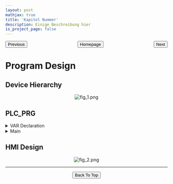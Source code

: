 ```yaml
---
layout: post
mathjax: true
title: 'Kapitel Nummer'
description: Einige Beschreibung hier
is_project_page: false
---
```



<p style="text-align:center;">
<button type="button" onclick="window.location.href='index.html';">Homepage</button>
<span style="float:left;"><button type="button" onclick="window.location.href='übung05_parkingStation.html';">Previous</button></span>
<span style="float:right;"><button type="button" onclick="alert('This is the last exercise!')">Next</button></span>
</p>

# Program Design
## Device Hierarchy
<p align="center">
    <img src="https://drive.google.com/uc?export=view&id=1391ssNk652hznTOPWvWNZs8IfRp0SW6S" alt="fig_1.png">
</p>

## PLC_PRG
<details>
    <summary>VAR Declaration</summary>
    
```
PROGRAM PLC_PRG
VAR
	//红绿灯启动开关
	power: BOOL;
	reset: BOOL;
	//东，南，西，北红绿灯开关（E代表东，S代表南，N代表北，W代表西）
	EWGreenLit: BOOL;
	EWRedLit: BOOL;
	EWYellowLit: BOOL;
	EWLeftGLit: BOOL;
	EWLeftYLit: BOOL;
	EWLeftRLit: BOOL;
	hideEWLeftGLit: BOOL;
	hideEWLeftYLit: BOOL;
	
	NSGreenLit: BOOL;
	NSRedLit: BOOL;
	NSYellowLit: BOOL;
	NSLeftGLit: BOOL;
	NSLeftYLit: BOOL;
	NSLeftRLit: BOOL;
	hideNSLeftGLit: BOOL;
	hideNSLeftYLit: BOOL;
	
	EWStraight: BOOL:= TRUE;
	EWLeft: BOOL:= TRUE;
	NSStraight: BOOL:= TRUE;
	NSLeft: BOOL:= TRUE;
	
	wait: TON;
	wait1: TON;
	nState: BYTE;
	
END_VAR
```

</details>

<details>
    <summary>Main</summary>
    
```
IF reset THEN
	EWGreenLit:= FALSE;
	EWRedLit:= FALSE;
	EWYellowLit:= FALSE;
	EWLeftGLit:= FALSE;
	EWLeftYLit:= FALSE;
	hideEWLeftGLit:= FALSE;
	hideEWLeftYLit:= FALSE;
	
	NSGreenLit:= FALSE;
	NSRedLit:= FALSE;
	NSYellowLit:= FALSE;
	NSLeftGLit:= FALSE;
	NSLeftYLit:= FALSE;
	hideNSLeftGLit:= FALSE;
	hideNSLeftYLit:= FALSE;
	
	EWStraight:= TRUE;
	EWLeft:= TRUE;
	NSStraight:= TRUE;
	NSStraight:= TRUE;
	nState:= 0;
END_IF

CASE nState OF
	0:
	IF power THEN
		nState:= 2;
	//ELSE
		//nState:= 1;
	END_IF
	
	(*1:
	EWGreenLit:= FALSE;
	EWRedLit:= FALSE;
	EWYellowLit:= FALSE;
	EWLeftGLit:= FALSE;
	EWLeftYLit:= FALSE;
	hideEWLeftGLit:= FALSE;
	hideEWLeftYLit:= FALSE;
	
	NSGreenLit:= FALSE;
	NSRedLit:= FALSE;
	NSYellowLit:= FALSE;
	NSLeftGLit:= FALSE;
	NSLeftYLit:= FALSE;
	hideNSLeftGLit:= FALSE;
	hideNSLeftYLit:= FALSE;
	
	EWStraight:= TRUE;
	EWLeft:= TRUE;
	NSStraight:= TRUE;
	NSStraight:= TRUE;
	nState:= 0;*)
	
	2:
	hideEWLeftGLit:= FALSE;
	hideEWLeftYLit:= FALSE;
	hideNSLeftGLit:= FALSE;
	hideNSLeftYLit:= FALSE;
	EWGreenLit:= TRUE;
	EWLeft:= FALSE;
	nState:= 3;

	3:
	wait(In:= TRUE, PT:= T#10S);
	IF wait.Q THEN
		wait(In:= FALSE);
		EWGreenLit:= FALSE;
		nState:= 4;
	END_IF
	

	4:
	wait(In:= TRUE, PT:= T#3S);
	wait1(In:= TRUE, PT:= T#0.5S);
	IF wait1.Q THEN
		EWYellowLit:= NOT EWYellowLit;
		wait1(IN:= FALSE);
	END_IF

	IF wait.Q THEN
		wait(IN:= FALSE);
		EWYellowLit:= FALSE;
		EWLeft:= TRUE;
		EWRedLit:= TRUE;
		EWLeftGLit:= TRUE;
		NSStraight:= FALSE;
		nState:= 5;
	END_IF
	

	5:
	wait(In:= TRUE, PT:= T#5S);
	IF wait.Q THEN
		wait(IN:= FALSE);
		EWLeftGLit:= FALSE;
		hideEWLeftGLit:= TRUE;
		nState:= 6;
	END_IF
	
	
	6:
	wait1(IN:= TRUE, PT:= T#0.5S);
	wait(IN:= TRUE, PT:= T#3S);
	IF wait1.Q THEN
		EWLeftYLit:= NOT EWLeftYLit;
		wait1(IN:= FALSE);
	END_IF

	IF wait.Q THEN
		wait(in:= FALSE);
		EWLeftYLit:= FALSE;
		hideEWLeftYLit:= TRUE;
		EWLeftRLit:= TRUE;
		NSStraight:= TRUE;
		NSGreenLit:= TRUE;
		NSLeft:= FALSE;
		nState:= 7;
	END_IF
	

	7:
	wait(IN:= TRUE, PT:= T#10S);
	IF wait.Q THEN
		wait(In:= FALSE);
		NSGreenLit:= FALSE;
		nState:= 8;
	END_IF
	

	8:
	wait(In:= TRUE, PT:= T#3S);
	wait1(In:= TRUE, PT:= T#0.5S);
	IF wait1.Q THEN
		NSYellowLit:= NOT NSYellowLit;
		wait1(IN:= FALSE);
	END_IF

	IF wait.Q THEN
		wait(IN:= FALSE);
		NSYellowLit:= FALSE;
		NSLeft:= TRUE;
		NSRedLit:= TRUE;
		NSLeftGLit:= TRUE;
		EWStraight:= FALSE;
		nState:= 9;
	END_IF
	

	9:
	wait(In:= TRUE, PT:= T#5S);
	IF wait.Q THEN
		wait(IN:= FALSE);
		NSLeftGLit:= FALSE;
		hideNSLeftGLit:= TRUE;
		nState:= 10;
	END_IF
	

	10:
	wait1(IN:= TRUE, PT:= T#0.5S);
	wait(IN:= TRUE, PT:= T#3S);
	IF wait1.Q THEN
		NSLeftYLit:= NOT NSLeftYLit;
		wait1(IN:= FALSE);
	END_IF

	IF wait.Q THEN
		wait(in:= FALSE);
		NSLeftYLit:= FALSE;
		hideNSLeftYLit:= TRUE;
		NSLeftRLit:= TRUE;
		EWStraight:= TRUE;
		nState:= 0;
	END_IF
END_CASE
```

</details>

## HMI Design
<p align="center">
    <img src="https://drive.google.com/uc?export=view&id=15iRosWs3HIAC7Vd_JZJHBKMR84VWVFkD" alt="fig_2.png">
</p>




***



<p style="text-align:center;">
<button type="button" onclick="window.location.href='#top';">Back To Top</button>
<p>
